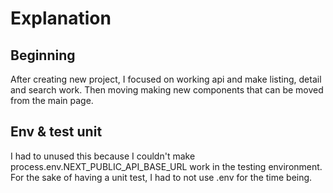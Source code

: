 # Explanation

## Beginning
After creating new project, I focused on working api and make listing, detail and search work.
Then moving making new components that can be moved from the main page.

## Env & test unit
I had to unused this because I couldn't make process.env.NEXT_PUBLIC_API_BASE_URL work in the testing environment.
For the sake of having a unit test, I had to not use .env for the time being.
